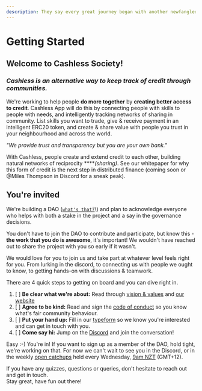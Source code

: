 ```yaml
---
description: They say every great journey began with another newfangled Comms platform
---
```


# Getting Started

## Welcome to Cashless Society!

### _**Cashless is an alternative way to keep track of credit through communities.**_ 

We're working to help people **do more together** by **creating better access to credit**. Cashless App will do this by connecting people with skills to people with needs, and intelligently tracking networks of sharing in community. List skills you want to trade, give & receive payment in an intelligent ERC20 token, and create & share value with people you trust in your neighbourhood and across the world.

_"We provide trust and transparency but you are your own bank."_

With Cashless, people create and extend credit to each other, building natural networks of reciprocity ****_\(sharing\)_. See our whitepaper for why this form of credit is the next step in distributed finance \(coming soon or @Miles Thompson in Discord for a sneak peak\).

## **You're invited**

We're building a DAO \([`what's that?`](https://cointelegraph.com/ethereum-for-beginners/what-is-a-decentralized-autonomous-organization-and-how-does-a-dao-work#:~:text=A%20decentralized%20autonomous%20organization%20%28DAO,and%20managed%20by%20their%20members.)\) and plan to acknowledge everyone who helps with both a stake in the project and a say in the governance decisions. 

You don't have to join the DAO to contribute and participate, but know this - **the work that you do is awesome**, it's important! We wouldn't have reached out to share the project with you so early if it wasn't.

We would love for you to join us and take part at whatever level feels right for you. From lurking in the discord, to connecting us with people we ought to know, to getting hands-on with discussions & teamwork. 

There are 4 quick steps to getting on board and you can dive right in. 

1. [ ] **Be clear what we're about:** Read through [vision & values](vision-and-values/vision-and-values.md) and [our website](https://cashless.social/)
2. [ ] **Agree to be kind:** Read and sign the [code of conduct](key-resources/code-of-conduct.md) so you know what's fair community behaviour.
3. [ ] **Put your hand up:** Fill in our [typeform](https://deanharliwich.typeform.com/to/erYOECZh) so we know you're interested and can get in touch with you.
4. [ ] **Come say hi:** Jump on the [Discord](https://discord.gg/EfSwMEXmtg) and join the conversation!

Easy :-\) You're in! If you want to sign up as a member of the DAO, hold tight, we're working on that. For now we can't wait to see you in the Discord, or in the weekly [open catchups](https://bbb.hypha.coop/b/mil-l9s-elb-tws) held every Wednesday, [9am NZT](https://time.is/0900_14_Apr_2021_in_Wellington/Vancouver/EDT/Brazil) \(GMT+12\).

If you have any quizzes, questions or queries, don't hesitate to reach out and get in touch.  
Stay great, have fun out there!

